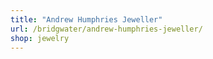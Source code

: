```yaml
---
title: "Andrew Humphries Jeweller"
url: /bridgwater/andrew-humphries-jeweller/
shop: jewelry
---
```

